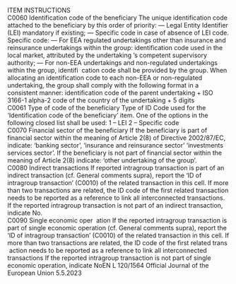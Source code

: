  
ITEM  INSTRUCTIONS  
C0060  Identification code of the 
beneficiary  The unique identification code attached to the beneficiary by this order of priority: 
— Legal Entity Identifier (LEI) mandatory if existing; 
— Specific code in case of absence of LEI code. 
Specific code: 
— For EEA regulated undertakings other than insurance and reinsurance undertakings within 
the group: identification code used in the local market, attributed by the undertaking ’s 
competent supervisory authority; 
— For non-EEA undertakings and non-regulated undertakings within the group, identifi ­
cation code shall be provided by the group. 
When allocating an identification code to each non-EEA or non-regulated undertaking, the 
group shall comply with the following format in a consistent manner: identification code of 
the parent undertaking + ISO 3166-1 alpha-2 code of the country of the undertaking + 5 
digits  
C0061  Type of code of the 
beneficiary  Type of ID Code used for the ‘Identification code of the beneficiary’ item. One of the options 
in the following closed list shall be used: 
1 – LEI 
2 – Specific code  
C0070  Financial sector of the 
beneficiary  If the beneficiary is part of financial sector within the meaning of Article 2(8) of Directive 
2002/87/EC, indicate: ‘banking sector’, ‘insurance and reinsurance sector’ ‘investments services 
sector’. 
If the beneficiary is not part of financial sector within the meaning of Article 2(8) indicate: 
‘other undertaking of the group’.  
C0080  Indirect transactions  If reported intragroup transaction is part of an indirect transaction (cf. General comments 
supra), report the ‘ID of intragroup transaction’ (C0010) of the related transaction in this cell. 
If more than two transactions are related, the ID code of the first related transaction needs to 
be reported as a reference to link all interconnected transactions. 
If the reported intragroup transaction is not part of an indirect transaction, indicate No.  
C0090  Single economic oper ­
ation  If the reported intragroup transaction is part of single economic operation (cf. General 
comments supra), report the ‘ID of intragroup transaction’ (C0010) of the related transaction 
in this cell. If more than two transactions are related, the ID code of the first related trans ­
action needs to be reported as a reference to link all interconnected transactions 
If the reported intragroup transaction is not part of single economic operation, indicate NoEN  L 120/1564 Official Journal of the European Union 5.5.2023